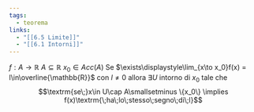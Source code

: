 ```yaml
---
tags:
  - teorema
links:
  - "[[6.5 Limite]]"
  - "[[6.1 Intorni]]"
---
```

$f:A\to\mathbb{R}$  $A\subseteq\mathbb{R}$  $x_0 \in Acc(A)$
Se $\exists\displaystyle\lim_{x\to x_0}f(x) = l\in\overline{\mathbb{R}}$ con $l\not= 0$ allora $\exists U$ intorno di $x_0$ tale che $$\textrm{se\;}x\in U\cap A\smallsetminus \{x_0\} \implies f(x)\textrm{\;ha\;lo\;stesso\;segno\;di\;l}$$